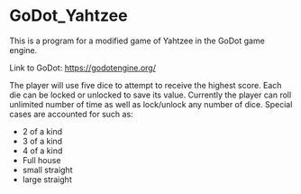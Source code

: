 # GoDot_Yahtzee
This is a program for a modified game of Yahtzee in the GoDot game engine. 

Link to GoDot: https://godotengine.org/

The player will use five dice to attempt to receive the highest score. Each die can be locked or unlocked to save its value. Currently the player can roll unlimited number of time as well as lock/unlock any number of dice. Special cases are accounted for such as:
  - 2 of a kind
  - 3 of a kind
  - 4 of a kind
  - Full house
  - small straight
  - large straight
